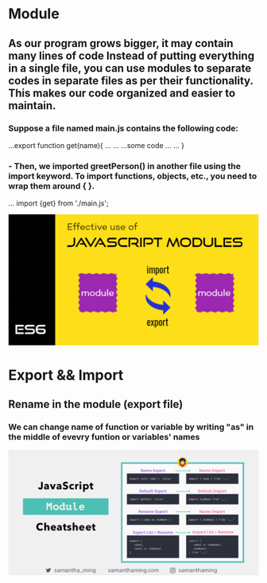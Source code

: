 # Module

## As our program grows bigger, it may contain many lines of code Instead of putting everything in a single file, you can use modules to separate codes in separate files as per their functionality. This makes our code organized and easier to maintain.

### Suppose a file named main.js contains the following code:

...export function get(name){
...
...        ...some code
...
...    }

### - Then, we imported greetPerson() in another file using the import keyword. To import functions, objects, etc., you need to wrap them around { }.

... import {get} from './main.js';

![](https://github.com/blacklldrago/ImportExport/raw/main/img/module.png)

# Export && Import

## Rename in the module (export file)

### We can change name of function or variable by writing "as" in the middle of evevry funtion or variables' names

![](https://github.com/blacklldrago/ImportExport/raw/main/img/JSM.png)